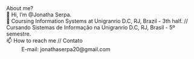 <dl> About me? 
<dt> 👋 Hi, I’m @Jonatha Serpa.</dt>
<dt>🌱 Coursing Information Systems at Unigranrio D.C, RJ, Brazil - 3th half. // Cursando Sistemas de Informação na Unigranrio D.C, RJ, Brasil - 5º semestre.</dt>
<dt>📫 How to reach me // Contato </dt>
  <dd> E-mail: jonathaserpa20@gmail.com</dd>
      
</dl>
<!---
JonathaEu/JonathaEu is a ✨ special ✨ repository because its `README.md` (this file) appears on your GitHub profile.
You can click the Preview link to take a look at your changes.
--->

